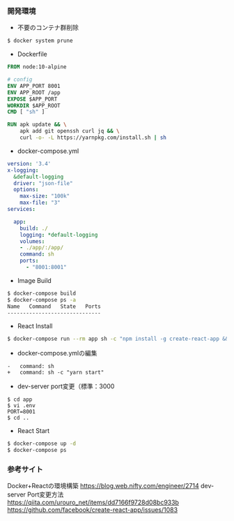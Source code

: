 ### 開発環境

- 不要のコンテナ群削除
```bash
$ docker system prune
```

- Dockerfile
```Dockerfile
FROM node:10-alpine

# config
ENV APP_PORT 8001
ENV APP_ROOT /app
EXPOSE $APP_PORT
WORKDIR $APP_ROOT
CMD [ "sh" ]

RUN apk update && \
    apk add git openssh curl jq && \
    curl -o- -L https://yarnpkg.com/install.sh | sh
```
- docker-compose.yml
```docker-compose.yml
version: '3.4'
x-logging:
  &default-logging
  driver: "json-file"
  options:
    max-size: "100k"
    max-file: "3"
services:

  app:
    build: ./
    logging: *default-logging
    volumes:
    - ./app/:/app/
    command: sh
    ports: 
      - "8001:8001"
```
- Image Build
```bash
$ docker-compose build
$ docker-compose ps -a
Name   Command   State   Ports
------------------------------
```
- React Install
```bash
$ docker-compose run --rm app sh -c "npm install -g create-react-app && create-react-app ."
```
- docker-compose.ymlの編集
```
-   command: sh
+   command: sh -c "yarn start"
```
- dev-server port変更（標準：3000
```
$ cd app
$ vi .env
PORT=8001
$ cd ..
```
- React Start
```bash
$ docker-compose up -d
$ docker-compose ps
```

### 参考サイト
Docker+Reactの環境構築
https://blog.web.nifty.com/engineer/2714
dev-server Port変更方法
https://qiita.com/urouro_net/items/dd7166f9728d08bc933b
https://github.com/facebook/create-react-app/issues/1083